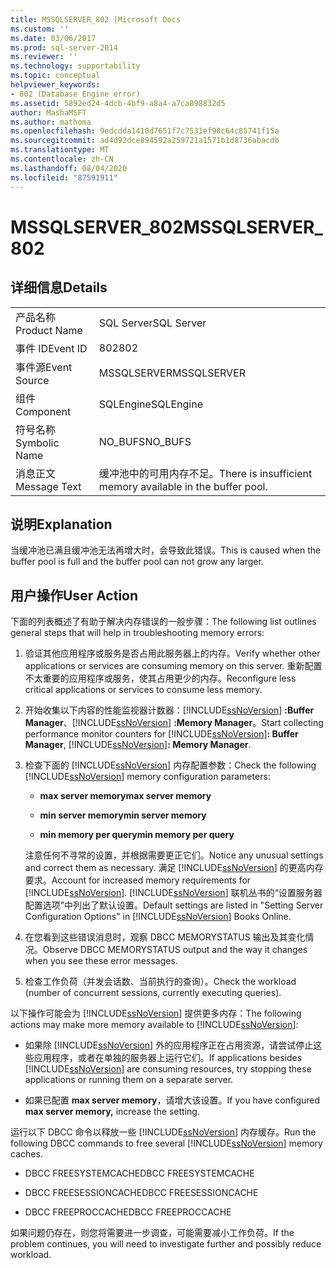 ```yaml
---
title: MSSQLSERVER_802 |Microsoft Docs
ms.custom: ''
ms.date: 03/06/2017
ms.prod: sql-server-2014
ms.reviewer: ''
ms.technology: supportability
ms.topic: conceptual
helpviewer_keywords:
- 802 (Database Engine error)
ms.assetid: 5892ed24-4dcb-4bf9-a8a4-a7ca898832d5
author: MashaMSFT
ms.author: mathoma
ms.openlocfilehash: 9edcdda1410d7651f7c7531ef98c64c85741f15a
ms.sourcegitcommit: ad4d92dce894592a259721a1571b1d8736abacdb
ms.translationtype: MT
ms.contentlocale: zh-CN
ms.lasthandoff: 08/04/2020
ms.locfileid: "87591911"
---
```

# <a name="mssqlserver_802"></a><span data-ttu-id="1b5df-102">MSSQLSERVER_802</span><span class="sxs-lookup"><span data-stu-id="1b5df-102">MSSQLSERVER_802</span></span>
    
## <a name="details"></a><span data-ttu-id="1b5df-103">详细信息</span><span class="sxs-lookup"><span data-stu-id="1b5df-103">Details</span></span>  
  
|||  
|-|-|  
|<span data-ttu-id="1b5df-104">产品名称</span><span class="sxs-lookup"><span data-stu-id="1b5df-104">Product Name</span></span>|<span data-ttu-id="1b5df-105">SQL Server</span><span class="sxs-lookup"><span data-stu-id="1b5df-105">SQL Server</span></span>|  
|<span data-ttu-id="1b5df-106">事件 ID</span><span class="sxs-lookup"><span data-stu-id="1b5df-106">Event ID</span></span>|<span data-ttu-id="1b5df-107">802</span><span class="sxs-lookup"><span data-stu-id="1b5df-107">802</span></span>|  
|<span data-ttu-id="1b5df-108">事件源</span><span class="sxs-lookup"><span data-stu-id="1b5df-108">Event Source</span></span>|<span data-ttu-id="1b5df-109">MSSQLSERVER</span><span class="sxs-lookup"><span data-stu-id="1b5df-109">MSSQLSERVER</span></span>|  
|<span data-ttu-id="1b5df-110">组件</span><span class="sxs-lookup"><span data-stu-id="1b5df-110">Component</span></span>|<span data-ttu-id="1b5df-111">SQLEngine</span><span class="sxs-lookup"><span data-stu-id="1b5df-111">SQLEngine</span></span>|  
|<span data-ttu-id="1b5df-112">符号名称</span><span class="sxs-lookup"><span data-stu-id="1b5df-112">Symbolic Name</span></span>|<span data-ttu-id="1b5df-113">NO_BUFS</span><span class="sxs-lookup"><span data-stu-id="1b5df-113">NO_BUFS</span></span>|  
|<span data-ttu-id="1b5df-114">消息正文</span><span class="sxs-lookup"><span data-stu-id="1b5df-114">Message Text</span></span>|<span data-ttu-id="1b5df-115">缓冲池中的可用内存不足。</span><span class="sxs-lookup"><span data-stu-id="1b5df-115">There is insufficient memory available in the buffer pool.</span></span>|  
  
## <a name="explanation"></a><span data-ttu-id="1b5df-116">说明</span><span class="sxs-lookup"><span data-stu-id="1b5df-116">Explanation</span></span>  
 <span data-ttu-id="1b5df-117">当缓冲池已满且缓冲池无法再增大时，会导致此错误。</span><span class="sxs-lookup"><span data-stu-id="1b5df-117">This is caused when the buffer pool is full and the buffer pool can not grow any larger.</span></span>  
  
## <a name="user-action"></a><span data-ttu-id="1b5df-118">用户操作</span><span class="sxs-lookup"><span data-stu-id="1b5df-118">User Action</span></span>  
 <span data-ttu-id="1b5df-119">下面的列表概述了有助于解决内存错误的一般步骤：</span><span class="sxs-lookup"><span data-stu-id="1b5df-119">The following list outlines general steps that will help in troubleshooting memory errors:</span></span>  
  
1.  <span data-ttu-id="1b5df-120">验证其他应用程序或服务是否占用此服务器上的内存。</span><span class="sxs-lookup"><span data-stu-id="1b5df-120">Verify whether other applications or services are consuming memory on this server.</span></span> <span data-ttu-id="1b5df-121">重新配置不太重要的应用程序或服务，使其占用更少的内存。</span><span class="sxs-lookup"><span data-stu-id="1b5df-121">Reconfigure less critical applications or services to consume less memory.</span></span>  
  
2.  <span data-ttu-id="1b5df-122">开始收集以下内容的性能监视器计数器：[!INCLUDE[ssNoVersion](../../includes/ssnoversion-md.md)] **:Buffer Manager**、[!INCLUDE[ssNoVersion](../../includes/ssnoversion-md.md)] **:Memory Manager**。</span><span class="sxs-lookup"><span data-stu-id="1b5df-122">Start collecting performance monitor counters for [!INCLUDE[ssNoVersion](../../includes/ssnoversion-md.md)]**: Buffer Manager**, [!INCLUDE[ssNoVersion](../../includes/ssnoversion-md.md)]**: Memory Manager**.</span></span>  
  
3.  <span data-ttu-id="1b5df-123">检查下面的 [!INCLUDE[ssNoVersion](../../includes/ssnoversion-md.md)] 内存配置参数：</span><span class="sxs-lookup"><span data-stu-id="1b5df-123">Check the following [!INCLUDE[ssNoVersion](../../includes/ssnoversion-md.md)] memory configuration parameters:</span></span>  
  
    -   <span data-ttu-id="1b5df-124">**max server memory**</span><span class="sxs-lookup"><span data-stu-id="1b5df-124">**max server memory**</span></span>  
  
    -   <span data-ttu-id="1b5df-125">**min server memory**</span><span class="sxs-lookup"><span data-stu-id="1b5df-125">**min server memory**</span></span>  
  
    -   <span data-ttu-id="1b5df-126">**min memory per query**</span><span class="sxs-lookup"><span data-stu-id="1b5df-126">**min memory per query**</span></span>  
  
     <span data-ttu-id="1b5df-127">注意任何不寻常的设置，并根据需要更正它们。</span><span class="sxs-lookup"><span data-stu-id="1b5df-127">Notice any unusual settings and correct them as necessary.</span></span> <span data-ttu-id="1b5df-128">满足 [!INCLUDE[ssNoVersion](../../includes/ssnoversion-md.md)] 的更高内存要求。</span><span class="sxs-lookup"><span data-stu-id="1b5df-128">Account for increased memory requirements for [!INCLUDE[ssNoVersion](../../includes/ssnoversion-md.md)].</span></span> <span data-ttu-id="1b5df-129">[!INCLUDE[ssNoVersion](../../includes/ssnoversion-md.md)] 联机丛书的“设置服务器配置选项”中列出了默认设置。</span><span class="sxs-lookup"><span data-stu-id="1b5df-129">Default settings are listed in "Setting Server Configuration Options" in [!INCLUDE[ssNoVersion](../../includes/ssnoversion-md.md)] Books Online.</span></span>  
  
4.  <span data-ttu-id="1b5df-130">在您看到这些错误消息时，观察 DBCC MEMORYSTATUS 输出及其变化情况。</span><span class="sxs-lookup"><span data-stu-id="1b5df-130">Observe DBCC MEMORYSTATUS output and the way it changes when you see these error messages.</span></span>  
  
5.  <span data-ttu-id="1b5df-131">检查工作负荷（并发会话数、当前执行的查询）。</span><span class="sxs-lookup"><span data-stu-id="1b5df-131">Check the workload (number of concurrent sessions, currently executing queries).</span></span>  
  
 <span data-ttu-id="1b5df-132">以下操作可能会为 [!INCLUDE[ssNoVersion](../../includes/ssnoversion-md.md)] 提供更多内存：</span><span class="sxs-lookup"><span data-stu-id="1b5df-132">The following actions may make more memory available to [!INCLUDE[ssNoVersion](../../includes/ssnoversion-md.md)]:</span></span>  
  
-   <span data-ttu-id="1b5df-133">如果除 [!INCLUDE[ssNoVersion](../../includes/ssnoversion-md.md)] 外的应用程序正在占用资源，请尝试停止这些应用程序，或者在单独的服务器上运行它们。</span><span class="sxs-lookup"><span data-stu-id="1b5df-133">If applications besides [!INCLUDE[ssNoVersion](../../includes/ssnoversion-md.md)] are consuming resources, try stopping these applications or running them on a separate server.</span></span>  
  
-   <span data-ttu-id="1b5df-134">如果已配置 **max server memory**，请增大该设置。</span><span class="sxs-lookup"><span data-stu-id="1b5df-134">If you have configured **max server memory,** increase the setting.</span></span>  
  
 <span data-ttu-id="1b5df-135">运行以下 DBCC 命令以释放一些 [!INCLUDE[ssNoVersion](../../includes/ssnoversion-md.md)] 内存缓存。</span><span class="sxs-lookup"><span data-stu-id="1b5df-135">Run the following DBCC commands to free several [!INCLUDE[ssNoVersion](../../includes/ssnoversion-md.md)] memory caches.</span></span>  
  
-   <span data-ttu-id="1b5df-136">DBCC FREESYSTEMCACHE</span><span class="sxs-lookup"><span data-stu-id="1b5df-136">DBCC FREESYSTEMCACHE</span></span>  
  
-   <span data-ttu-id="1b5df-137">DBCC FREESESSIONCACHE</span><span class="sxs-lookup"><span data-stu-id="1b5df-137">DBCC FREESESSIONCACHE</span></span>  
  
-   <span data-ttu-id="1b5df-138">DBCC FREEPROCCACHE</span><span class="sxs-lookup"><span data-stu-id="1b5df-138">DBCC FREEPROCCACHE</span></span>  
  
 <span data-ttu-id="1b5df-139">如果问题仍存在，则您将需要进一步调查，可能需要减小工作负荷。</span><span class="sxs-lookup"><span data-stu-id="1b5df-139">If the problem continues, you will need to investigate further and possibly reduce workload.</span></span>  
  
  

